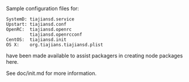 Sample configuration files for:
```
SystemD: tiajiansd.service
Upstart: tiajiansd.conf
OpenRC:  tiajiansd.openrc
         tiajiansd.openrcconf
CentOS:  tiajiansd.init
OS X:    org.tiajians.tiajiansd.plist
```
have been made available to assist packagers in creating node packages here.

See doc/init.md for more information.
